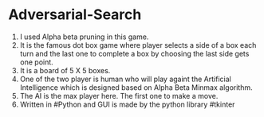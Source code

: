 # Adversarial-Search
1. I used Alpha beta pruning in this game. 
2. It is the famous dot box game where player selects a side of a box each turn and the last one to complete a box by choosing the 
last side gets one point. 
3. It is a board of 5 X 5 boxes. 
4. One of the two player is human who will play againt the Artificial Intelligence which is designed based on Alpha Beta Minmax algorithm. 
5. The AI is the max player here. The first one to make a move. 
6. Written in #Python and GUI is made by the python library #tkinter 
